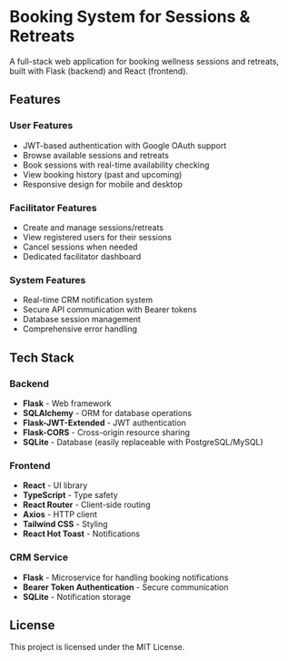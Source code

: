# Booking System for Sessions & Retreats

A full-stack web application for booking wellness sessions and retreats, built with Flask (backend) and React (frontend).

## Features

### User Features
- JWT-based authentication with Google OAuth support
- Browse available sessions and retreats
- Book sessions with real-time availability checking
- View booking history (past and upcoming)
- Responsive design for mobile and desktop

### Facilitator Features
- Create and manage sessions/retreats
- View registered users for their sessions
- Cancel sessions when needed
- Dedicated facilitator dashboard

### System Features
- Real-time CRM notification system
- Secure API communication with Bearer tokens
- Database session management
- Comprehensive error handling

## Tech Stack

### Backend
- **Flask** - Web framework
- **SQLAlchemy** - ORM for database operations
- **Flask-JWT-Extended** - JWT authentication
- **Flask-CORS** - Cross-origin resource sharing
- **SQLite** - Database (easily replaceable with PostgreSQL/MySQL)

### Frontend
- **React** - UI library
- **TypeScript** - Type safety
- **React Router** - Client-side routing
- **Axios** - HTTP client
- **Tailwind CSS** - Styling
- **React Hot Toast** - Notifications

### CRM Service
- **Flask** - Microservice for handling booking notifications
- **Bearer Token Authentication** - Secure communication
- **SQLite** - Notification storage


## License

This project is licensed under the MIT License.
